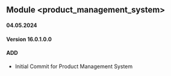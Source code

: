 ## Module <product_management_system>

#### 04.05.2024
#### Version 16.0.1.0.0
#### ADD

- Initial Commit for Product Management System
